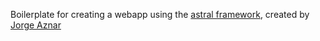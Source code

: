 Boilerplate for creating a webapp using the [astral framework](http://github.com/eckelon/astral), created by [Jorge Aznar](http://jorgeatgu.com)
